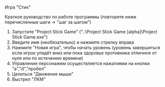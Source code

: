 Игра "Стик"

Краткое руководство по работе программы (повторите ниже перечисленные шаги -> "шаг за шагом")

1) Запустите "Project Stick Game" ("..\Project Stick Game [alpha]\Project Stick Game.exe")
2) Введите имя (необязательно) и нажмите стрелку вправа
3) Нажмите "Новая игра", чтобы начать уровень (уровень завершиться если игрок упадёт вниз или пока здоровье противника отличное от нуля или по истечению времени)
4) Управление персонажем осуществляется нажатиями на кнопки "a","d","пробел"
5) Целиться "Движение мыши"
6) Выстрел "ЛКМ"